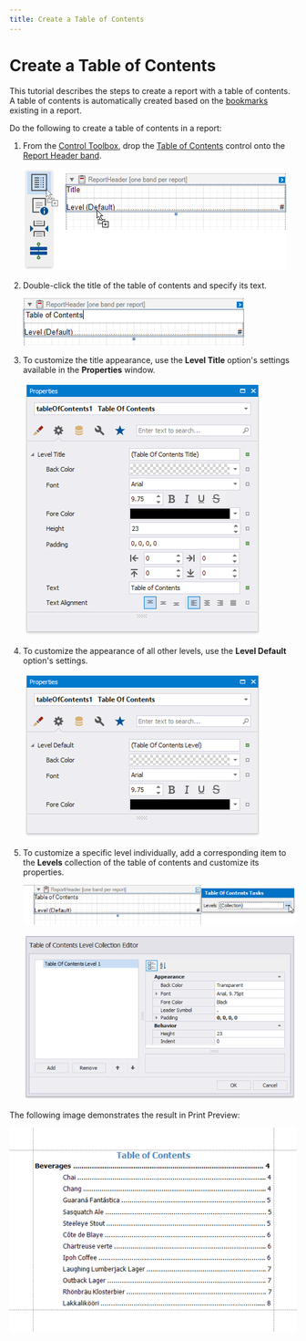 ```yaml
---
title: Create a Table of Contents
---
```

# Create a Table of Contents
This tutorial describes the steps to create a report with a table of contents. A table of contents is automatically created based on the [bookmarks](add-bookmarks-and-a-document-map.md) existing in a report.

Do the following to create a table of contents in a report:
1. From the [Control Toolbox](../report-designer-tools/toolbox.md), drop the [Table of Contents](../use-report-elements/use-basic-report-controls/table-of-contents.md) control onto the [Report Header band](../introduction-to-banded-reports.md).
	
	![eurd-win-drop-table-of-contents](../../../../images/eurd-win-drop-table-of-contents.png)
2. Double-click the title of the table of contents and specify its text.
	
	![eurd-win-toc-change-title](../../../../images/eurd-win-toc-change-title.png)
3. To customize the title appearance, use the **Level Title** option's settings available in the **Properties** window.
	
	![eurd-win-toc-level-title](../../../../images/eurd-win-toc-level-title.png)
4. To customize the appearance of all other levels, use the **Level Default** option's settings.
	
	![eurd-win-toc-levet-default](../../../../images/eurd-win-toc-levet-default.png)
5. To customize a specific level individually, add a corresponding item to the **Levels** collection of the table of contents and customize its properties.
	
	![eurd-win-toc-levels](../../../../images/eurd-win-toc-levels.png)
	
	![eurd-win-toc-editor](../../../../images/eurd-win-toc-editor.png)

The following image demonstrates the result in Print Preview:

![eurd-win-toc-result](../../../../images/eurd-win-toc-result.png)